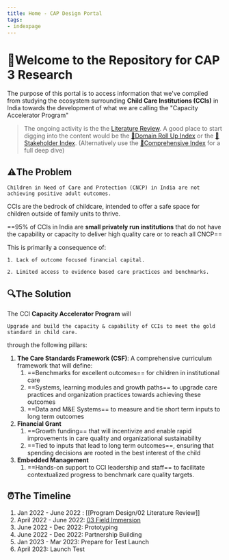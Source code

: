 ```yaml
---
title: Home - CAP Design Portal
tags:
- indexpage
---
```


# 🌳Welcome to the Repository for CAP 3 Research

The purpose of this portal is to access information that we've compiled from studying the ecosystem surrounding **Child Care Institutions (CCIs)** in India towards the development of what we are calling the "Capacity Accelerator Program"

>The ongoing activity is the the [Literature Review](Program%20Design/02%20Literature%20Review.md). A good place to start digging into the content would be the [📜Domain Roll Up Index](Index%20Pages/📜Domain%20Roll%20Up%20Index.md) or the [📜Stakeholder Index](Index%20Pages/📜Stakeholder%20Index.md).  (Alternatively use the  [📜Comprehensive Index](Index%20Pages/📜Comprehensive%20Index.md) for a full deep dive)

## ⚠️The Problem 

```co
Children in Need of Care and Protection (CNCP) in India are not achieving positive adult outcomes.
```

CCIs are the bedrock of childcare, intended to offer a safe space for children outside of family units to thrive. 

==95% of CCIs in India are **small privately run institutions** that do not have the capability or capacity to deliver high quality care or to reach all CNCP==

This is primarily a consequence of:
 
```co
1. Lack of outcome focused financial capital.
```

```co 
2. Limited access to evidence based care practices and benchmarks. 
```


## 🔍The Solution

The CCI **Capacity Accelerator Program** will
```co
Upgrade and build the capacity & capability of CCIs to meet the gold standard in child care.
```

through the following pillars: 

1. **The Care Standards Framework (CSF)**: A comprehensive curriculum framework that will define: 
	1. ==Benchmarks for excellent outcomes== for children in institutional care
	2. ==Systems, learning modules and growth paths== to upgrade care practices and organization practices towards achieving these outcomes
	3. ==Data and M&E Systems== to measure and tie short term inputs to long term outcomes
2. **Financial Grant**
	1. ==Growth funding== that will incentivize and enable rapid improvements in care quality and organizational sustainability
	2. ==Tied to inputs that lead to long term outcomes==, ensuring that spending decisions are rooted in the best interest of the child
3. **Embedded Management**
	1. ==Hands-on support to CCI leadership and staff== to facilitate contextualized progress to benchmark care quality targets.


## ⏰The Timeline

1. Jan 2022 - June 2022 : [[Program Design/02 Literature Review]]
2. April 2022 - June 2022: [03 Field Immersion](Program%20Design/03%20Field%20Immersion.md)
3. June 2022 - Dec 2022: Prototyping
4. June 2022 - Dec 2022: Partnership Building
5. Jan 2023 - Mar 2023: Prepare for Test Launch
6. April 2023: Launch Test